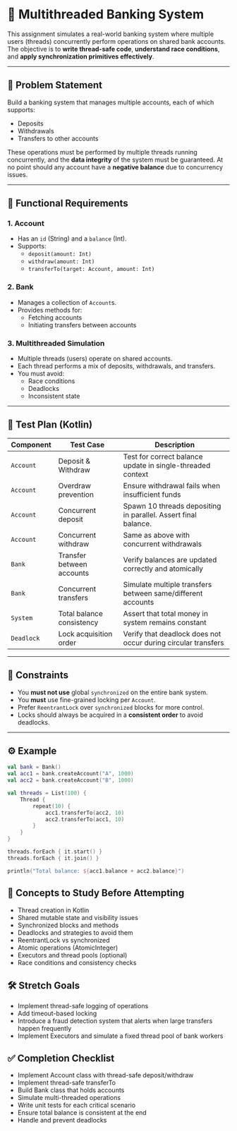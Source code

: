 # 🏦 Multithreaded Banking System

This assignment simulates a real-world banking system where multiple users (threads) concurrently perform operations on shared bank accounts. The objective is to **write thread-safe code**, **understand race conditions**, and **apply synchronization primitives effectively**.

---

## 🚧 Problem Statement

Build a banking system that manages multiple accounts, each of which supports:

- Deposits
- Withdrawals
- Transfers to other accounts

These operations must be performed by multiple threads running concurrently, and the **data integrity** of the system must be guaranteed. At no point should any account have a **negative balance** due to concurrency issues. 

---

## 🧩 Functional Requirements

### 1. Account
- Has an `id` (String) and a `balance` (Int).
- Supports:
  - `deposit(amount: Int)`
  - `withdraw(amount: Int)`
  - `transferTo(target: Account, amount: Int)`

### 2. Bank
- Manages a collection of `Account`s.
- Provides methods for:
  - Fetching accounts
  - Initiating transfers between accounts

### 3. Multithreaded Simulation
- Multiple threads (users) operate on shared accounts.
- Each thread performs a mix of deposits, withdrawals, and transfers.
- You must avoid:
  - Race conditions
  - Deadlocks
  - Inconsistent state

---

## 🧪 Test Plan (Kotlin)

| Component | Test Case | Description |
|----------|------------|-------------|
| `Account` | Deposit & Withdraw | Test for correct balance update in single-threaded context |
| `Account` | Overdraw prevention | Ensure withdrawal fails when insufficient funds |
| `Account` | Concurrent deposit | Spawn 10 threads depositing in parallel. Assert final balance. |
| `Account` | Concurrent withdraw | Same as above with concurrent withdrawals |
| `Bank` | Transfer between accounts | Verify balances are updated correctly and atomically |
| `Bank` | Concurrent transfers | Simulate multiple transfers between same/different accounts |
| `System` | Total balance consistency | Assert that total money in system remains constant |
| `Deadlock` | Lock acquisition order | Verify that deadlock does not occur during circular transfers |

---

## 🔐 Constraints

- You **must not use** global `synchronized` on the entire bank system.
- You **must** use fine-grained locking per `Account`.
- Prefer `ReentrantLock` over `synchronized` blocks for more control.
- Locks should always be acquired in a **consistent order** to avoid deadlocks.

---

## ⚙️ Example

```kotlin
val bank = Bank()
val acc1 = bank.createAccount("A", 1000)
val acc2 = bank.createAccount("B", 1000)

val threads = List(100) {
    Thread {
        repeat(10) {
            acc1.transferTo(acc2, 10)
            acc2.transferTo(acc1, 10)
        }
    }
}

threads.forEach { it.start() }
threads.forEach { it.join() }

println("Total balance: ${acc1.balance + acc2.balance}")
```

## 🧠 Concepts to Study Before Attempting
 - Thread creation in Kotlin
 - Shared mutable state and visibility issues
 - Synchronized blocks and methods
 - Deadlocks and strategies to avoid them
 - ReentrantLock vs synchronized
 - Atomic operations (AtomicInteger)
 - Executors and thread pools (optional)
 - Race conditions and consistency checks

## 🛠 Stretch Goals
 - Implement thread-safe logging of operations
 - Add timeout-based locking
 - Introduce a fraud detection system that alerts when large transfers happen frequently
 - Implement Executors and simulate a fixed thread pool of bank workers

## ✅ Completion Checklist
  - Implement Account class with thread-safe deposit/withdraw
  - Implement thread-safe transferTo
  - Build Bank class that holds accounts
  - Simulate multi-threaded operations
  - Write unit tests for each critical scenario
  - Ensure total balance is consistent at the end
  - Handle and prevent deadlocks
